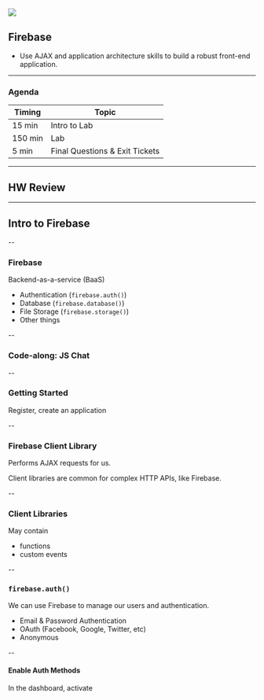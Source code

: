 # ![](https://ga-dash.s3.amazonaws.com/production/assets/logo-9f88ae6c9c3871690e33280fcf557f33.png)
## Firebase

- Use AJAX and application architecture skills to build a robust front-end application.

---

### Agenda

| Timing | Topic |
| --- | --- |
| 15 min | Intro to Lab |
| 150 min | Lab |
| 5 min | Final Questions & Exit Tickets |

---

## HW Review

---

## Intro to Firebase

--

### Firebase

Backend-as-a-service (BaaS)

- Authentication (`firebase.auth()`)
- Database (`firebase.database()`)
- File Storage (`firebase.storage()`)
- Other things

--

### Code-along: JS Chat

--

### Getting Started

Register, create an application

--

### Firebase Client Library

Performs AJAX requests for us.

Client libraries are common for complex HTTP APIs, like Firebase.

--

### Client Libraries

May contain
- functions
- custom events

--

### `firebase.auth()`

We can use Firebase to manage our users and authentication.

- Email & Password Authentication
- OAuth (Facebook, Google, Twitter, etc)
- Anonymous

--

#### Enable Auth Methods

In the dashboard, activate

